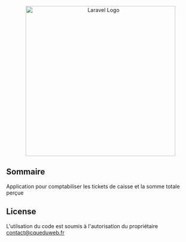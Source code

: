 <p align="center">
    <a href="https://cqueduweb.fr" target="_blank">
        <img src="https://raw.githubusercontent.com/laravel/art/master/logo-lockup/5%20SVG/2%20CMYK/1%20Full%20Color/laravel-logolockup-cmyk-red.svg" width="400" alt="Laravel Logo">
    </a>
</p>



## Sommaire

Application pour comptabiliser les tickets de caisse et la somme totale perçue



## License

L'utilsation du code est soumis à l'autorisation du propriétaire contact@cqueduweb.fr
